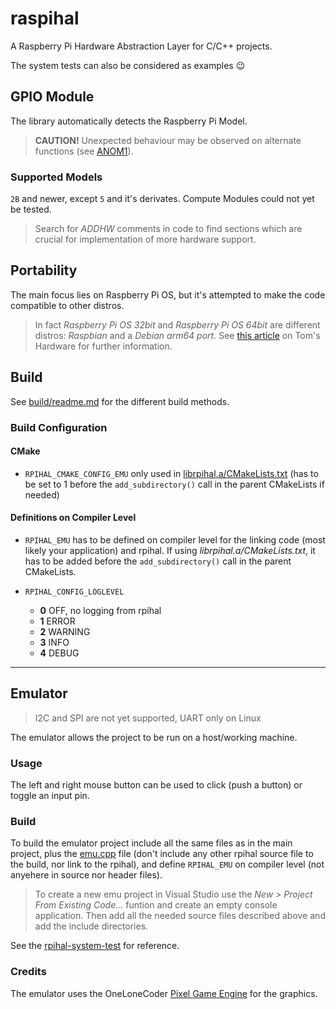 # raspihal

A Raspberry Pi Hardware Abstraction Layer for C/C++ projects.

The system tests can also be considered as examples :wink:

## GPIO Module

The library automatically detects the Raspberry Pi Model.

> __CAUTION!__ Unexpected behaviour may be observed on alternate functions (see [ANOM1](anomalies.md#anom1---gpio-alternate-function-registers)).

### Supported Models
`2B` and newer, except `5` and it's derivates. Compute Modules could not yet be tested.

> Search for _ADDHW_ comments in code to find sections which are crucial for implementation of more hardware support.



## Portability
The main focus lies on Raspberry Pi OS, but it's attempted to make the code compatible to other distros.
> In fact _Raspberry Pi OS 32bit_ and _Raspberry Pi OS 64bit_ are different distros: _Raspbian_ and a _Debian arm64 port_. See [this article](https://www.tomshardware.com/news/raspberry-pi-os-no-longer-raspbian) on Tom's Hardware for further information.



## Build
See [build/readme.md](./build/readme.md) for the different build methods.

### Build Configuration
#### CMake
- `RPIHAL_CMAKE_CONFIG_EMU` only used in [librpihal.a/CMakeLists.txt](build/librpihal.a/CMakeLists.txt) (has to be set to 1 before the `add_subdirectory()` call in the parent CMakeLists if needed)

#### Definitions on Compiler Level
- `RPIHAL_EMU` has to be defined on compiler level for the linking code (most likely your application) and rpihal. If using _librpihal.a/CMakeLists.txt_, it has to be added before the `add_subdirectory()` call in the parent CMakeLists.

- `RPIHAL_CONFIG_LOGLEVEL`
  - **0** OFF, no logging from rpihal
  - **1** ERROR
  - **2** WARNING
  - **3** INFO
  - **4** DEBUG



---

## Emulator
> I2C and SPI are not yet supported, UART only on Linux

The emulator allows the project to be run on a host/working machine.

### Usage
The left and right mouse button can be used to click (push a button) or toggle an input pin.

### Build
To build the emulator project include all the same files as in the main project, plus the [emu.cpp](./src/emu/emu.cpp)
file (don't include any other rpihal source file to the build, nor link to the rpihal), and define `RPIHAL_EMU` on
compiler level (not anyehere in source nor header files).

> To create a new emu project in Visual Studio use the _New > Project From Existing Code..._ funtion and create an
> empty console application. Then add all the needed source files described above and add the include directories.

See the [rpihal-system-test](https://github.com/oblaser/rpihal-system-test) for reference.

### Credits
The emulator uses the OneLoneCoder [Pixel Game Engine](https://github.com/OneLoneCoder/olcPixelGameEngine) for the graphics.
